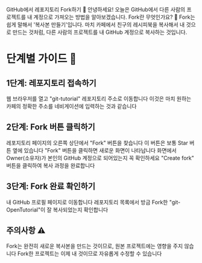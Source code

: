 GitHub에서 레포지토리 Fork하기 🚀
안녕하세요! 오늘은 GitHub에서 다른 사람의 프로젝트를 내 계정으로 가져오는 방법을 알아보겠습니다.
Fork란 무엇인가요? 🤔
Fork는 쉽게 말해서 '복사본 만들기'입니다. 마치 카페에서 친구의 레시피북을 복사해서 내 것으로 만드는 것처럼, 다른 사람의 프로젝트를 내 GitHub 계정으로 복사하는 것입니다.


# 단계별 가이드 📝

## 1단계: 레포지토리 접속하기

웹 브라우저를 열고 "git-tutorial" 레포지토리 주소로 이동합니다
이것은 마치 원하는 카페의 정확한 주소를 네비게이션에 입력하는 것과 같습니다

## 2단계: Fork 버튼 클릭하기
레포지토리 페이지의 오른쪽 상단에서 "Fork" 버튼을 찾습니다
이 버튼은 보통 Star 버튼 옆에 있습니다
"Fork" 버튼을 클릭하면 새로운 화면이 나타납니다
화면에서 Owner(소유자)가 본인의 GitHub 계정으로 되어있는지 꼭 확인하세요
"Create fork" 버튼을 클릭하여 복사 과정을 완료합니다

## 3단계: Fork 완료 확인하기
내 GitHub 프로필 페이지로 이동합니다
레포지토리 목록에서 방금 Fork한 "git-OpenTutorial"이 잘 복사되었는지 확인합니다

## 주의사항 ⚠️

Fork는 완전히 새로운 복사본을 만드는 것이므로, 원본 프로젝트에는 영향을 주지 않습니다
Fork한 프로젝트는 이제 내 것이므로 자유롭게 수정할 수 있습니다
